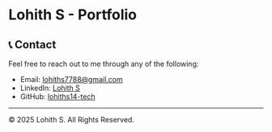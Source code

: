 # Lohith S - Portfolio

## 📞 Contact

Feel free to reach out to me through any of the following:

- Email: [lohiths7788@gmail.com](mailto:lohiths7788@gmail.com)
- LinkedIn: [Lohith S](https://www.linkedin.com/in/lohith-s-3ba5062ab/)
- GitHub: [lohiths14-tech](https://github.com/lohiths14-tech)

---

© 2025 Lohith S. All Rights Reserved.